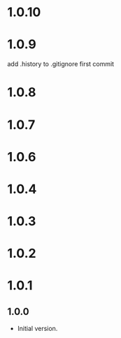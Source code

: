 # 1.0.10

# 1.0.9
add .history to .gitignore
first commit

# 1.0.8
# 1.0.7
# 1.0.6
# 1.0.4
# 1.0.3
# 1.0.2
# 1.0.1
## 1.0.0

- Initial version.
